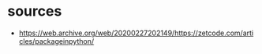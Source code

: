 # sources

- <https://web.archive.org/web/20200227202149/https://zetcode.com/articles/packageinpython/>
